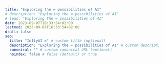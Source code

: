 ```yaml
---
title: "Exploring the ∞ possibilities of AI"
# description: "Exploring the ∞ possibilities of AI"
# lead: "Exploring the ∞ possibilities of AI"
date: 2023-09-07T16:33:54+02:00
lastmod: 2023-09-07T16:33:54+02:00
draft: false
seo:
  title: "InftyAI ∞" # custom title (optional)
  description: "Exploring the ∞ possibilities of AI" # custom description (recommended)
  canonical: "" # custom canonical URL (optional)
  noindex: false # false (default) or true
---
```

